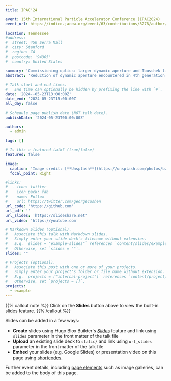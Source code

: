 ```yaml
---
title: IPAC'24

event: 15th International Particle Accelerator Conference (IPAC2024)
event_url: https://indico.jacow.org/event/63/contributions/3278/author/19870

location: Tennessee
#address:
#  street: 450 Serra Mall
#  city: Stanford
#  region: CA
#  postcode: '94305'
#  country: United States

summary: 'Commissioning optics: larger dynamic aperture and Touschek lifetime for the (temporary) cost of larger horizontal emittance in 4th generation light sources'
abstract: 'Reduction of dynamic aperture encountered in 4th generation light sources presents a challenge for injection efficiency and commissioning. It’s possible that only after BBA and optics corrections are applied, will the dynamic aperture be sufficient for reasonable injection efficiency. Furthermore, it’s only after a circulating beam is established that BBA, BPM calibration, and other optics corrections can be applied. Limited dynamic aperture not only makes standard top-up operation more challenging; during commissioning this challenge is even greater. To address this problem, we have developed a lattice design that allows for both low emittance optics (for standard user beam operation) and what we have called “commissioning optics” which is a set of lattice parameters that allows for larger dynamic aperture and Touschek Lifetime at the (temporary) cost of larger horizontal emittance.'

# Talk start and end times.
#   End time can optionally be hidden by prefixing the line with `#`.
date: '2024--05-23T13:00:00Z'
date_end: '2024-05-23T15:00:00Z'
all_day: false

# Schedule page publish date (NOT talk date).
publishDate: '2024-05-23T00:00:00Z'

authors:
  - admin

tags: []

# Is this a featured talk? (true/false)
featured: false

image:
  caption: 'Image credit: [**Unsplash**](https://unsplash.com/photos/bzdhc5b3Bxs)'
  focal_point: Right

#links:
#  - icon: twitter
#    icon_pack: fab
#    name: Follow
#    url: https://twitter.com/georgecushen
url_code: 'https://github.com'
url_pdf: ''
url_slides: 'https://slideshare.net'
url_video: 'https://youtube.com'

# Markdown Slides (optional).
#   Associate this talk with Markdown slides.
#   Simply enter your slide deck's filename without extension.
#   E.g. `slides = "example-slides"` references `content/slides/example-slides.md`.
#   Otherwise, set `slides = ""`.
slides: ""

# Projects (optional).
#   Associate this post with one or more of your projects.
#   Simply enter your project's folder or file name without extension.
#   E.g. `projects = ["internal-project"]` references `content/project/deep-learning/index.md`.
#   Otherwise, set `projects = []`.
projects:
  - example
---
```


{{% callout note %}}
Click on the **Slides** button above to view the built-in slides feature.
{{% /callout %}}

Slides can be added in a few ways:

- **Create** slides using Hugo Blox Builder's [_Slides_](https://docs.hugoblox.com/reference/content-types/) feature and link using `slides` parameter in the front matter of the talk file
- **Upload** an existing slide deck to `static/` and link using `url_slides` parameter in the front matter of the talk file
- **Embed** your slides (e.g. Google Slides) or presentation video on this page using [shortcodes](https://docs.hugoblox.com/reference/markdown/).

Further event details, including [page elements](https://docs.hugoblox.com/reference/markdown/) such as image galleries, can be added to the body of this page.
